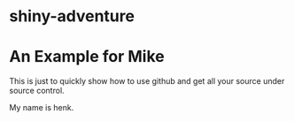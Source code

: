 shiny-adventure
===============

# An Example for Mike

This is just to quickly show how to use github and get all your source under source control.

My name is henk.
